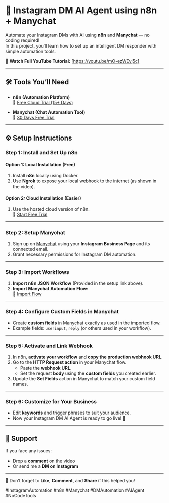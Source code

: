 # 🤖 Instagram DM AI Agent using n8n + Manychat

Automate your Instagram DMs with AI using **n8n** and **Manychat** — no coding required!  
In this project, you’ll learn how to set up an intelligent DM responder with simple automation tools.  

🔗 **Watch Full YouTube Tutorial:** [https://youtu.be/mO-ezWEvj5c]  

---

## 🛠️ Tools You’ll Need

- **n8n (Automation Platform)**  
  🔗 [Free Cloud Trial (15+ Days)](https://n8n.partnerlinks.io/lb2osz6r8xaq)

- **Manychat (Chat Automation Tool)**  
  🔗 [30 Days Free Trial](https://manychat.partnerlinks.io/qnp48zgcuds5-ogcg6e)

---

## ⚙️ Setup Instructions

### Step 1: Install and Set Up n8n
#### Option 1: Local Installation (Free)
1. Install **n8n** locally using Docker.
2. Use **Ngrok** to expose your local webhook to the internet (as shown in the video).

#### Option 2: Cloud Installation (Easier)
1. Use the hosted cloud version of n8n.  
   🔗 [Start Free Trial](https://n8n.partnerlinks.io/lb2osz6r8xaq)

---

### Step 2: Setup Manychat
1. Sign up on [Manychat](https://manychat.partnerlinks.io/qnp48zgcuds5-ogcg6e) using your **Instagram Business Page** and its connected email.
2. Grant necessary permissions for Instagram DM automation.

---

### Step 3: Import Workflows
1. **Import n8n JSON Workflow** (Provided in the setup link above).
2. **Import Manychat Automation Flow:**  
   🔗 [Import Flow](https://app.manychat.com/flowPlayerPage?share_hash=3126055_64d45267e6d4373d92fb9b4c011e9a4d85c1a697)

---

### Step 4: Configure Custom Fields in Manychat
- Create **custom fields** in Manychat exactly as used in the imported flow.
- Example fields: `userinput`, `reply` (or others used in your workflow).

---

### Step 5: Activate and Link Webhook
1. In n8n, **activate your workflow** and **copy the production webhook URL**.
2. Go to the **HTTP Request action** in your Manychat flow.
   - Paste the **webhook URL**.
   - Set the request **body** using the **custom fields** you created earlier.
3. Update the **Set Fields** action in Manychat to match your custom field names.

---

### Step 6: Customize for Your Business
- Edit **keywords** and trigger phrases to suit your audience.
- Now your Instagram DM AI Agent is ready to go live! 🎉

---

## 💬 Support

If you face any issues:
- Drop a **comment** on the video  
- Or send me a **DM on Instagram**

---

📢 Don’t forget to **Like**, **Comment**, and **Share** if this helped you!

#InstagramAutomation #n8n #Manychat #DMAutomation #AIAgent #NoCodeTools
